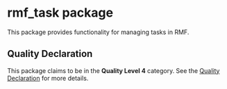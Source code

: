 # rmf\_task package

This package provides functionality for managing tasks in RMF.

## Quality Declaration

This package claims to be in the **Quality Level 4** category. See the [Quality Declaration](QUALITY_DECLARATION.md) for more details.

